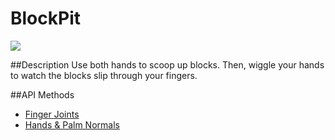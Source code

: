 BlockPit
=====

<img src="https://leapmotion-leapdev-production.s3.amazonaws.com/uploads/library/thumbnail_image/01029c8b-812e-4c0b-8370-08f1a3a9c1bc.jpg">

##Description
Use both hands to scoop up blocks. Then, wiggle your hands to watch the blocks slip through your fingers.

##API Methods
* [Finger Joints](https://developer.leapmotion.com/documentation/skeletal/csharp/api/Leap.Finger.html#id50)
* [Hands & Palm Normals](https://developer.leapmotion.com/documentation/skeletal/csharp/api/Leap.Hand.html)
